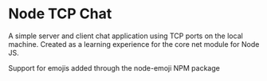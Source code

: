 # Node TCP Chat

A simple server and client chat application using TCP ports on the local machine. Created as a learning experience for the core net module for Node JS.

Support for emojis added through the node-emoji NPM package
